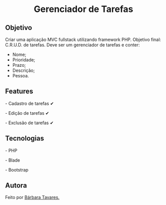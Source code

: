 <h1 align="center"><a>Gerenciador de Tarefas</h1>

<h2>Objetivo</h2>

Criar uma aplicação MVC fullstack utilizando framework PHP. Objetivo final: C.R.U.D. de tarefas. Deve ser um gerenciador de tarefas e conter: 
- Nome;
- Prioridade;
- Prazo;
- Descrição;
- Pessoa.

<h2>Features</h2>
<p>- Cadastro de tarefas ✔</p>
<p>- Edição de tarefas ✔</p>
<p>- Exclusão de tarefas ✔</p>

<h2>Tecnologias</h2>
<p>- PHP</p>
<p>- Blade</p>
<p>- Bootstrap</p>

<h2>Autora</h2>
<p>Feito por <a href="linkedin.com/in/barbara--tavares/">Bárbara Tavares.</a></p>
